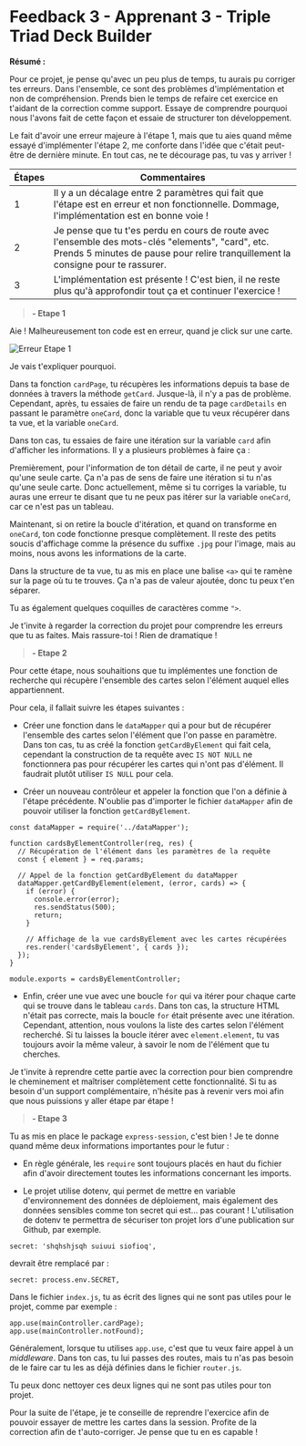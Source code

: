 # Feedback 3 - Apprenant 3 - Triple Triad Deck Builder

**Résumé :**

Pour ce projet, je pense qu'avec un peu plus de temps, tu aurais pu corriger tes erreurs. Dans l'ensemble, ce sont des problèmes d'implémentation et non de compréhension. Prends bien le temps de refaire cet exercice en t'aidant de la correction comme support. Essaye de comprendre pourquoi nous l'avons fait de cette façon et essaie de structurer ton développement.

Le fait d'avoir une erreur majeure à l'étape 1, mais que tu aies quand même essayé d'implémenter l'étape 2, me conforte dans l'idée que c'était peut-être de dernière minute. En tout cas, ne te décourage pas, tu vas y arriver !

| Étapes | Commentaires                                                                                                                                                                           |
| ------ | -------------------------------------------------------------------------------------------------------------------------------------------------------------------------------------- |
| 1      | Il y a un décalage entre 2 paramètres qui fait que l'étape est en erreur et non fonctionnelle. Dommage, l'implémentation est en bonne voie !                                           |
| 2      | Je pense que tu t'es perdu en cours de route avec l'ensemble des mots-clés "elements", "card", etc. Prends 5 minutes de pause pour relire tranquillement la consigne pour te rassurer. |
| 3      | L'implémentation est présente ! C'est bien, il ne reste plus qu'à approfondir tout ça et continuer l'exercice !                                                                        |

> **- Etape 1**

Aie ! Malheureusement ton code est en erreur, quand je click sur une carte.

![Erreur Etape 1](https://i.imgur.com/x4JOBwn.png)

Je vais t'expliquer pourquoi.

Dans ta fonction `cardPage`, tu récupères les informations depuis ta base de données à travers la méthode `getCard`. Jusque-là, il n'y a pas de problème. Cependant, après, tu essaies de faire un rendu de ta page `cardDetails` en passant le paramètre `oneCard`, donc la variable que tu veux récupérer dans ta vue, et la variable `oneCard`.

Dans ton cas, tu essaies de faire une itération sur la variable `card` afin d'afficher les informations. Il y a plusieurs problèmes à faire ça :

Premièrement, pour l'information de ton détail de carte, il ne peut y avoir qu'une seule carte. Ça n'a pas de sens de faire une itération si tu n'as qu'une seule carte. Donc actuellement, même si tu corriges la variable, tu auras une erreur te disant que tu ne peux pas itérer sur la variable `oneCard`, car ce n'est pas un tableau.

Maintenant, si on retire la boucle d'itération, et quand on transforme en `oneCard`, ton code fonctionne presque complètement. Il reste des petits soucis d'affichage comme la présence du suffixe `.jpg` pour l'image, mais au moins, nous avons les informations de la carte.

Dans la structure de ta vue, tu as mis en place une balise `<a>` qui te ramène sur la page où tu te trouves. Ça n'a pas de valeur ajoutée, donc tu peux t'en séparer.

Tu as également quelques coquilles de caractères comme `">`.

Je t'invite à regarder la correction du projet pour comprendre les erreurs que tu as faites. Mais rassure-toi ! Rien de dramatique !

> **- Etape 2**

Pour cette étape, nous souhaitions que tu implémentes une fonction de recherche qui récupère l'ensemble des cartes selon l'élément auquel elles appartiennent.

Pour cela, il fallait suivre les étapes suivantes :

- Créer une fonction dans le `dataMapper` qui a pour but de récupérer l'ensemble des cartes selon l'élément que l'on passe en paramètre. Dans ton cas, tu as créé la fonction `getCardByElement` qui fait cela, cependant la construction de ta requête avec `IS NOT NULL` ne fonctionnera pas pour récupérer les cartes qui n'ont pas d'élément. Il faudrait plutôt utiliser `IS NULL` pour cela.

- Créer un nouveau contrôleur et appeler la fonction que l'on a définie à l'étape précédente. N'oublie pas d'importer le fichier `dataMapper` afin de pouvoir utiliser la fonction `getCardByElement`.

```
const dataMapper = require('../dataMapper');

function cardsByElementController(req, res) {
  // Récupération de l'élément dans les paramètres de la requête
  const { element } = req.params;

  // Appel de la fonction getCardByElement du dataMapper
  dataMapper.getCardByElement(element, (error, cards) => {
    if (error) {
      console.error(error);
      res.sendStatus(500);
      return;
    }

    // Affichage de la vue cardsByElement avec les cartes récupérées
    res.render('cardsByElement', { cards });
  });
}

module.exports = cardsByElementController;
```

- Enfin, créer une vue avec une boucle `for` qui va itérer pour chaque carte qui se trouve dans le tableau `cards`. Dans ton cas, la structure HTML n'était pas correcte, mais la boucle `for` était présente avec une itération. Cependant, attention, nous voulons la liste des cartes selon l'élément recherché. Si tu laisses la boucle itérer avec `element.element`, tu vas toujours avoir la même valeur, à savoir le nom de l'élément que tu cherches.

Je t'invite à reprendre cette partie avec la correction pour bien comprendre le cheminement et maîtriser complètement cette fonctionnalité. Si tu as besoin d'un support complémentaire, n'hésite pas à revenir vers moi afin que nous puissions y aller étape par étape !

> **- Etape 3**

Tu as mis en place le package `express-session`, c'est bien ! Je te donne quand même deux informations importantes pour le futur :

- En règle générale, les `require` sont toujours placés en haut du fichier afin d'avoir directement toutes les informations concernant les imports.

- Le projet utilise dotenv, qui permet de mettre en variable d'environnement des données de déploiement, mais également des données sensibles comme ton secret qui est... pas courant ! L'utilisation de dotenv te permettra de sécuriser ton projet lors d'une publication sur Github, par exemple.

```
secret: 'shqhshjsqh suiuui siofioq',
```

devrait être remplacé par :

```
secret: process.env.SECRET,
```

Dans le fichier `index.js`, tu as écrit des lignes qui ne sont pas utiles pour le projet, comme par exemple :

```
app.use(mainController.cardPage);
app.use(mainController.notFound);
```

Généralement, lorsque tu utilises `app.use`, c'est que tu veux faire appel à un _middleware_. Dans ton cas, tu lui passes des routes, mais tu n'as pas besoin de le faire car tu les as déjà définies dans le fichier `router.js`.

Tu peux donc nettoyer ces deux lignes qui ne sont pas utiles pour ton projet.

Pour la suite de l'étape, je te conseille de reprendre l'exercice afin de pouvoir essayer de mettre les cartes dans la session. Profite de la correction afin de t'auto-corriger. Je pense que tu en es capable !

